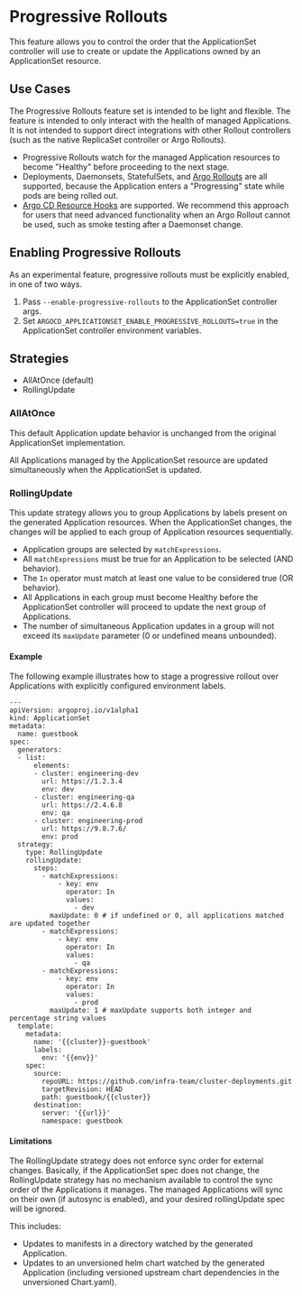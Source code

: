 # Progressive Rollouts

This feature allows you to control the order that the ApplicationSet controller will use to create or update the Applications owned by an ApplicationSet resource.

## Use Cases
The Progressive Rollouts feature set is intended to be light and flexible. The feature is intended to only interact with the health of managed Applications. It is not intended to support direct integrations with other Rollout controllers (such as the native ReplicaSet controller or Argo Rollouts).

* Progressive Rollouts watch for the managed Application resources to become "Healthy" before proceeding to the next stage.
* Deployments, Daemonsets, StatefulSets, and [Argo Rollouts](https://argoproj.github.io/argo-rollouts/) are all supported, because the Application enters a "Progressing" state while pods are being rolled out.
* [Argo CD Resource Hooks](../../user-guide/resource_hooks.md) are supported. We recommend this approach for users that need advanced functionality when an Argo Rollout cannot be used, such as smoke testing after a Daemonset change.

## Enabling Progressive Rollouts
As an experimental feature, progressive rollouts must be explicitly enabled, in one of two ways.
1. Pass `--enable-progressive-rollouts` to the ApplicationSet controller args.
1. Set `ARGOCD_APPLICATIONSET_ENABLE_PROGRESSIVE_ROLLOUTS=true` in the ApplicationSet controller environment variables.

## Strategies

* AllAtOnce (default)
* RollingUpdate

### AllAtOnce
This default Application update behavior is unchanged from the original ApplicationSet implementation.

All Applications managed by the ApplicationSet resource are updated simultaneously when the ApplicationSet is updated.

### RollingUpdate
This update strategy allows you to group Applications by labels present on the generated Application resources.
When the ApplicationSet changes, the changes will be applied to each group of Application resources sequentially.

* Application groups are selected by `matchExpressions`.
* All `matchExpressions` must be true for an Application to be selected (AND behavior).
* The `In` operator must match at least one value to be considered true (OR behavior).
* All Applications in each group must become Healthy before the ApplicationSet controller will proceed to update the next group of Applications.
* The number of simultaneous Application updates in a group will not exceed its `maxUpdate` parameter (0 or undefined means unbounded).

#### Example
The following example illustrates how to stage a progressive rollout over Applications with explicitly configured environment labels.
```
---
apiVersion: argoproj.io/v1alpha1
kind: ApplicationSet
metadata:
  name: guestbook
spec:
  generators:
  - list:
      elements:
      - cluster: engineering-dev
        url: https://1.2.3.4
        env: dev
      - cluster: engineering-qa
        url: https://2.4.6.8
        env: qa
      - cluster: engineering-prod
        url: https://9.8.7.6/
        env: prod
  strategy:
    type: RollingUpdate
    rollingUpdate:
      steps:
        - matchExpressions:
            - key: env
              operator: In
              values:
                - dev
          maxUpdate: 0 # if undefined or 0, all applications matched are updated together
        - matchExpressions:
            - key: env
              operator: In
              values:
                - qa
        - matchExpressions:
            - key: env
              operator: In
              values:
                - prod
          maxUpdate: 1 # maxUpdate supports both integer and percentage string values
  template:
    metadata:
      name: '{{cluster}}-guestbook'
      labels:
        env: '{{env}}'
    spec:
      source:
        repoURL: https://github.com/infra-team/cluster-deployments.git
        targetRevision: HEAD
        path: guestbook/{{cluster}}
      destination:
        server: '{{url}}'
        namespace: guestbook
```

#### Limitations
The RollingUpdate strategy does not enforce sync order for external changes. Basically, if the ApplicationSet spec does not change, the RollingUpdate strategy has no mechanism available to control the sync order of the Applications it manages. The managed Applications will sync on their own (if autosync is enabled), and your desired rollingUpdate spec will be ignored.

This includes:

* Updates to manifests in a directory watched by the generated Application.
* Updates to an unversioned helm chart watched by the generated Application (including versioned upstream chart dependencies in the unversioned Chart.yaml).
